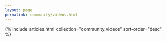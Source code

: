 ```yaml
---
layout: page
permalink: community/videos.html
---
```


{% include articles.html collection="community_videos" sort-order="desc" %}
